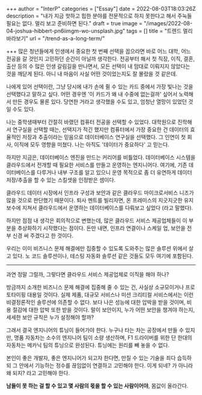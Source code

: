 +++
author = "InterP"
categories = ["Essay"]
date = 2022-08-03T18:03:26Z
description = "내가 지금 핫하고 힙한 분야를 전문적으로 하지 못한다고 해서 주눅들 필요는 없다. 멀리 보고 준비하면 된다."
draft = true
image = "/images/2022-08-04-joshua-hibbert-pn6iimgm-wo-unsplash.jpg"
tags = []
title = "트렌드 멀리 바라보기"
url = "/trend-as-a-long-term/"

+++
많은 청년들에게 인생에서 중요한 첫 번째 선택을 꼽으라면 바로 어느 대학, 어느 전공을 갈 것인지 고민하던 순간이 아닐까 생각한다. 전공부터 해서 첫 직장, 이직, 결혼, 출산 등의 수 많은 인생 갈림길을 만나면서, 모든 선택이 내 맘대로 이뤄지지 않았다는 것을 깨닫게 된다. 아니 내 마음이 사실 어떤 것이었는지도 잘 몰랐을 것 같은데.

나에게 있어 선택이란, 그냥 당시에 내가 손에 쥘 수 있는 카드 중에서 가장 빛나는 것을 선택했다고 말하고 싶다. 어떤 경우엔 '이 카드가 왜 내 수중에 없는걸까' 싶어서 노력해서 만든 경우도 물론 있다. 당연한 거라고 생각했을 수도 있고, 엄청난 열망이 있었던 것일 수도 있다. 

나는 중학생때부터 간절히 바랬던 컴퓨터 전공을 선택할 수 있었다. 대학원으로 진학해서 연구실을 선택할 때는, 선택지가 적긴 했지만 컴퓨터에서 가장 중요한 건 데이터의 효율적인 저장과 추출이라는 믿음으로 데이터베이스 연구실을 선택했다. 그 인연이 첫 회사, 이직에 모두 영향을 미쳤다. 나는 아직도 '데이터가 중요하다' 고 믿는다.

하지만 지금은, 데이터베이스 엔진을 만드는 커리어를 비틀었다. 데이터베이스 시스템을 클라우드에서 전개할 때 필요한 서비스를 만들고 운영하는 엔지니어다. 여기에, 기존 데이터베이스를 다루거나 내부 구조를 알고 있으니 운영 목적으로 좀 더 유연하게 데이터 저장/추출을 할 수 있는 스킬셋을 인정받은 셈이다.

클라우드 데이터 시장에서 인프라 구성과 보안과 같은 클라우드 마이크로서비스 니즈가 많을 것으로 판단했기 때문이다. 퇴사 멘트를 빌리자면, 온 프레미스의 지긋지긋한 유지보수에 지쳐서 클라우드에서 운영하는 데이터베이스를 다뤄보고 싶었다 (라고 말했다).

하지만 점점 내 생각은 회의적으로 변했는데, 많은 클라우드 서비스 제공업체들이 이 부분을 추상화하기 시작했다는 점이다. 돈만 내면, 인프라 연결이나 스케일 업, 보안을 전부 신경 써 주겠다고 한 것이다.

우리는 이미 비즈니스 문제 해결에만 집중할 수 있도록 도와주는 많은 솔루션 위에서 살고 있다. 노 코드 솔루션이나, 테스팅 자동화 솔루션 같은 것들도 모두 여기에 포함된다.

***

과연 정말 그럴까, 그렇다면 클라우드 서비스 제공업체로 이직을 해야 하나? 

방금까지 소개한 비즈니스 문제 해결에 집중해 줄 수 있는 건, 사실상 소규모이거나 프로토타이핑 대용일 것이다. 실제 제품, 대규모 서비스나 미션 크리티컬 서비스에서는 이런 비결정론적인 솔루션에 의존할 수 없다. 보다 나은 성능에 대한 압박을 받을 것이며, 비용 절감에 대한 압박 또한 받을 것이다. 말이 보안이지, 누가 어떤 보안을 챙겨야 하는지, 세세한 보안 규칙은 누가 설정해야 할까?

그래서 결국 엔지니어의 튜닝이 들어가야 한다. 누구나 타는 차는 공장에서 만들 수 있지만, 명품 자동차는 소수의 엔지니어 팀이 소량 생산하며, F1 드라이버를 위한 단 한대의 자동차는 메카닉 팀의 튜닝으로 완성된다. 튜닝에는 원리를 빼 놓을 수 없다. 

본인이 좋은 개발자, 좋은 엔지니어가 되고자 한다면, 만질 수 있는 기술을 죄다 습득하되 그 안에서 기능하는 정수를 끊임없이 연결하고 고민해야 한다. 이게 되네? 가 아니라 왜 되지? 라고 고민해야 한다. 

**남들이 못 하는 걸 할 수 있고 몇 사람의 몫을 할 수 있는 사람이어야**, 몸값이 올라간다.